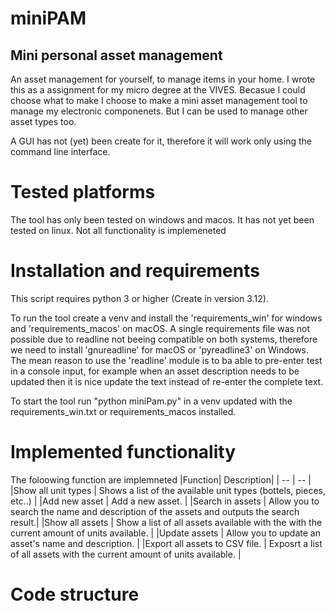 # miniPAM
## Mini personal asset management
An asset management for yourself, to manage items in your home. I wrote this as a assignment for my micro degree at the VIVES.
Becasue I could choose what to make I choose to make a mini asset management tool to manage my electronic componenets. But I can be used to manage other asset types too.

A GUI has not (yet) been create for it, therefore it will work only using the command line interface.

# Tested platforms
The tool has only been tested on windows and macos. It has not yet been tested on linux. Not all functionality is implemeneted 

# Installation and requirements
This script requires python 3 or higher (Create in version 3.12).

To run the tool create a venv and install the 'requirements_win' for windows and 'requirements_macos' on macOS. A single requirements file was not possible due to readline not beeing compatible on both systems, therefore we need to install 'gnureadline' for macOS or 'pyreadline3' on Windows. The mean reason to use the 'readline' module is to ba able to pre-enter test in a console input, for example when an asset description needs to be updated then it is nice update the text instead of re-enter the complete text.  

To start the tool run "python miniPam.py" in a venv updated with the requirements_win.txt or requirements_macos installed.

# Implemented functionality

The foloowing function are implemneted
|Function| Description|
| -- | -- |
|Show all unit types					  | Shows a list of the available unit types (bottels, pieces, etc..) |
|Add new asset                            | Add a new asset. |
|Search in assets                         | Allow you to search the name and description of the assets and outputs the search result.|
|Show all assets                          | Show a list of all assets available with the with the current amount of units available. |
|Update assets                            | Allow you to update an asset's name and description. |
|Export all assets to CSV file.           | Exposrt a list of all assets with the current amount of units available. |
	

# Code structure